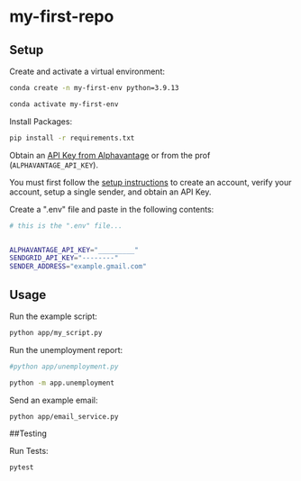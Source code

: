 # my-first-repo

## Setup

Create and activate a virtual environment:

```sh
conda create -n my-first-env python=3.9.13

conda activate my-first-env

```
Install Packages:

```sh
pip install -r requirements.txt
```

Obtain an [API Key from Alphavantage](https://www.alphavantage.co/support/#api-key) or from the prof (`ALPHAVANTAGE_API_KEY`).


You must first follow the [setup instructions](https://github.com/prof-rossetti/intro-to-python/blob/main/notes/python/packages/sendgrid.md) to create an account, verify your account, setup a single sender, and obtain an API Key.

Create a ".env" file and paste in the following contents:

```sh
# this is the ".env" file...


ALPHAVANTAGE_API_KEY="_________"
SENDGRID_API_KEY="--------"
SENDER_ADDRESS="example.gmail.com"
```


## Usage

Run the example script:

```sh
python app/my_script.py
```

Run the unemployment report:

```sh
#python app/unemployment.py

python -m app.unemployment
```

Send an example email:


```sh
python app/email_service.py
```



##Testing

Run Tests:

```sh
pytest
```

